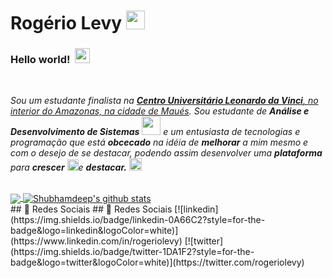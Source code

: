 # Rogério Levy&nbsp;<img src="https://github.com/TheDudeThatCode/TheDudeThatCode/blob/master/Assets/Hi.gif" width="30px">
### **Hello world!** &nbsp;<img src="https://github.com/TheDudeThatCode/TheDudeThatCode/blob/master/Assets/Earth.gif" width="24px">
<br>
<p>
  <em>
    Sou um estudante finalista na <a href="https://portal.uniasselvi.com.br/"> <b>Centro Universitário Leonardo da Vinci</b>, no interior do Amazonas, na cidade de Maués</a>.  
    Sou estudante de <b>Análise e Desenvolvimento de Sistemas</b> <img src="https://github.com/TheDudeThatCode/TheDudeThatCode/blob/master/Assets/Developer.gif" width="30px"> e um entusiasta de tecnologias e programação  que está <b>obcecado</b>
    na idéia de <b>melhorar</b> a mim mesmo e com o desejo de se destacar, podendo assim desenvolver uma <b>plataforma</b> para 
    <b>crescer</b> <img src="https://github.com/TheDudeThatCode/TheDudeThatCode/blob/master/Assets/Rocket.gif" width="18px">e 
    <b>destacar.</b> <img src="https://github.com/TheDudeThatCode/TheDudeThatCode/blob/master/Assets/Medal.gif" width="20px">
  </em>  
</p>
<br>

<a href="https://github.com/rogerio1kg">
  <img align="center" src="https://github-readme-stats.vercel.app/api/top-langs/?username=rogerio1kg&theme=dark&hide_langs_below=1" />
</a>
<a href="https://github.com/rogerio1kg">
 <img align="center" src="https://github-readme-stats.vercel.app/api?username=rogerio1kg&show_icons=true&theme=dark&line_height=27" alt="Shubhamdeep's github stats"/>
</a>

<br>
## 🔗 Redes Sociais
## 🔗 Redes Sociais
[![linkedin](https://img.shields.io/badge/linkedin-0A66C2?style=for-the-badge&logo=linkedin&logoColor=white)](https://www.linkedin.com/in/rogeriolevy)
[![twitter](https://img.shields.io/badge/twitter-1DA1F2?style=for-the-badge&logo=twitter&logoColor=white)](https://twitter.com/rogeriolevy)

